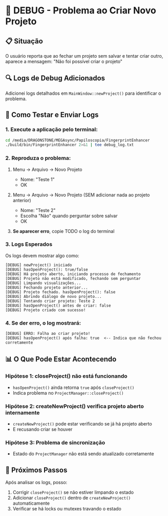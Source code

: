 # 🐛 DEBUG - Problema ao Criar Novo Projeto

## 📋 Situação

O usuário reporta que ao fechar um projeto sem salvar e tentar criar outro, aparece a mensagem:
"Não foi possível criar o projeto"

## 🔍 Logs de Debug Adicionados

Adicionei logs detalhados em `MainWindow::newProject()` para identificar o problema.

## 🧪 Como Testar e Enviar Logs

### 1. Execute a aplicação pelo terminal:

```bash
cd /media/DRAGONSTONE/MEGAsync/Papiloscopia/FingerprintEnhancer
./build/bin/FingerprintEnhancer 2>&1 | tee debug_log.txt
```

### 2. Reproduza o problema:

1. Menu → Arquivo → Novo Projeto
   - Nome: "Teste 1"
   - OK

2. Menu → Arquivo → Novo Projeto (SEM adicionar nada ao projeto anterior)
   - Nome: "Teste 2"
   - Escolha "Não" quando perguntar sobre salvar
   - OK

3. **Se aparecer erro**, copie TODO o log do terminal

### 3. Logs Esperados

Os logs devem mostrar algo como:

```
[DEBUG] newProject() iniciado
[DEBUG] hasOpenProject(): true/false
[DEBUG] Há projeto aberto, iniciando processo de fechamento
[DEBUG] Projeto não está modificado, fechando sem perguntar
[DEBUG] Limpando visualizações...
[DEBUG] Fechando projeto anterior...
[DEBUG] Projeto fechado. hasOpenProject(): false
[DEBUG] Abrindo diálogo de novo projeto...
[DEBUG] Tentando criar projeto: Teste 2
[DEBUG] hasOpenProject() antes de criar: false
[DEBUG] Projeto criado com sucesso!
```

### 4. Se der erro, o log mostrará:

```
[DEBUG] ERRO: Falha ao criar projeto!
[DEBUG] hasOpenProject() após falha: true  <-- Indica que não fechou corretamente
```

## 📊 O Que Pode Estar Acontecendo

### Hipótese 1: closeProject() não está funcionando
- `hasOpenProject()` ainda retorna `true` após `closeProject()`
- Indica problema no `ProjectManager::closeProject()`

### Hipótese 2: createNewProject() verifica projeto aberto internamente
- `createNewProject()` pode estar verificando se já há projeto aberto
- E recusando criar se houver

### Hipótese 3: Problema de sincronização
- Estado do `ProjectManager` não está sendo atualizado corretamente

## 🔧 Próximos Passos

Após analisar os logs, posso:

1. Corrigir `closeProject()` se não estiver limpando o estado
2. Adicionar `closeProject()` dentro de `createNewProject()` automaticamente
3. Verificar se há locks ou mutexes travando o estado
